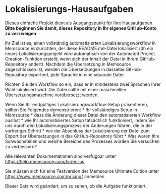 # Lokalisierungs-Hausaufgaben
Dieses einfache Projekt dient als Ausgangspunkt für Ihre Hausaufgaben. **Bitte beginnen Sie damit, dieses Repository in Ihr eigenes GitHub-Konto zu verzweigen.**

Ihr Ziel ist es, einen vollständig automatisierten Lokalisierungsworkflow in Memsource einzurichten, der diese README.md-Datei lokalisiert (dh ein neues Lokalisierungsprojekt wird automatisch von der Automated Project Creation-Funktion erstellt, wenn sich der Inhalt der Datei in Ihrem GitHub-Repository ändert). Nachdem die Übersetzung in Memsource abgeschlossen ist, werden die Übersetzungen in dasselbe GitHub-Repository exportiert, jede Sprache in eine separate Datei.

Richten Sie den Workflow so ein, dass er in mindestens zwei Sprachen Ihrer Wahl lokalisiert wird. Die Datei sollte mit einer maschinellen Übersetzungsmaschine vorübersetzt werden.

Wenn Sie Ihr endgültiges Lokalisierungsworkflow-Setup präsentieren, sollten Sie Folgendes demonstrieren: * Ihr vollständiges Setup in Memsource * dass die Änderung dieser Datei den automatisierten Workflow auslöst * wie Ihr automatisiertes Setup tatsächlich funktioniert, indem Sie uns durch den Lokalisierungsprozess der Änderungen führen, die in der vorheriger Schritt * wie der Abschluss der Lokalisierung der Datei zum Export der Übersetzungen in das GitHub-Repository führt * Was waren Ihre Schwachstellen und welche Bereiche des Prozesses würden Sie versuchen zu verbessern?

Alle relevanten Dokumentationen sind verfügbar unter https://help.memsource.com/hc/en-us

Sie müssen sich für eine Testversion der Memsource Ultimate Edition unter https://www.memsource.com/pricing/ anmelden.

Dieser Satz wird geändert, um zu sehen, ob die Aufgabe funktioniert.
